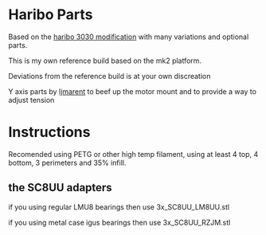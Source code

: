 # Haribo Parts

Based on the [haribo 3030 modification](https://github.com/PrusaMK2Users/3030_Haribo_Edition) with many variations and optional parts.

This is my own reference build based on the mk2 platform.

Deviations from the reference build is at your own discreation

Y axis parts by [ljmarent](https://www.tinkercad.com/users/fxmddmDDOJt-ljmarent) to beef up the motor mount and to provide a way to adjust tension

# Instructions

Recomended using PETG or other high temp filament, using at least 4 top, 4 bottom, 3 perimeters and 35% infill.

## the SC8UU adapters

if you using regular LMU8 bearings then use 3x_SC8UU_LM8UU.stl

if you using metal case igus bearings then use 3x_SC8UU_RZJM.stl

